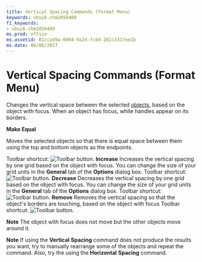 ```yaml
---
title: Vertical Spacing Commands (Format Menu)
keywords: vbui6.chm2056409
f1_keywords:
- vbui6.chm2056409
ms.prod: office
ms.assetid: 81ccad9a-0094-9a2d-fc04-261c3317ee1b
ms.date: 06/08/2017
---
```



# Vertical Spacing Commands (Format Menu)

Changes the vertical space between the selected [objects](vbe-glossary.md), based on the object with focus. When an object has focus, white handles appear on its borders.

 **Make Equal**

Moves the selected objects so that there is equal space between them using the top and bottom objects as the endpoints.

Toolbar shortcut: 
![Toolbar button](images/tbr_veql_ZA01201765.gif).
 **Increase**
Increases the vertical spacing by one grid based on the object with focus. You can change the size of your grid units in the **General** tab of the **Options** dialog box.
Toolbar shortcut: 
![Toolbar button](images/tbr_vinc_ZA01201766.gif).
 **Decrease**
Decreases the vertical spacing by one grid based on the object with focus. You can change the size of your grid units in the **General** tab of the **Options** dialog box.
Toolbar shortcut: 
![Toolbar button](images/tbr_vdec_ZA01201764.gif).
 **Remove**
Removes the vertical spacing so that the object's borders are touching, based on the object with focus
Toolbar shortcut: 
![Toolbar button](images/tbr_vrem_ZA01201767.gif).

 **Note**  The object with focus does not move but the other objects move around it.


 **Note**  If using the **Vertical** **Spacing** command does not produce the results you want, try to manually rearrange some of the objects and repeat the command. Also, try the using the **Horizontal** **Spacing** command.


